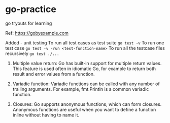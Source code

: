 # go-practice
go tryouts for learning

Ref: https://gobyexample.com

Added - unit testing
    To run all test cases as test suite `go test -v`
    To run one test case  `go test -v -run <test-function-name>`
    To run all the testcase files recursively `go test ./...`

1. Multiple value return: 
Go has built-in support for multiple return values. This feature is used often in idiomatic Go, for example to return both result and error values from a function.

2. Variadic function: 
Variadic functions can be called with any number of trailing arguments. For example, fmt.Println is a common variadic function.

3. Closures: Go supports anonymous functions, which can form closures. Anonymous functions are useful when you want to define a function inline without having to name it.
